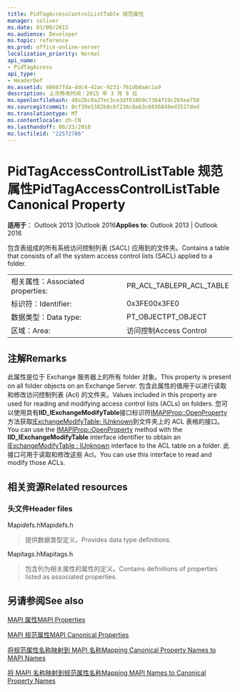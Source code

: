 ```yaml
---
title: PidTagAccessControlListTable 规范属性
manager: soliver
ms.date: 03/09/2015
ms.audience: Developer
ms.topic: reference
ms.prod: office-online-server
localization_priority: Normal
api_name:
- PidTagAccess
api_type:
- HeaderDef
ms.assetid: 48667fda-ddc4-42ac-9231-761db0a4c1a9
description: 上次修改时间：2015 年 3 月 9 日
ms.openlocfilehash: 40a2bc8a27ec3ce3df610b9c7364719c2b5ee750
ms.sourcegitcommit: 0cf39e5382b8c6f236c8a63c6036849ed3527ded
ms.translationtype: MT
ms.contentlocale: zh-CN
ms.lasthandoff: 08/23/2018
ms.locfileid: "22572786"
---
```

# <a name="pidtagaccesscontrollisttable-canonical-property"></a><span data-ttu-id="f6f5e-103">PidTagAccessControlListTable 规范属性</span><span class="sxs-lookup"><span data-stu-id="f6f5e-103">PidTagAccessControlListTable Canonical Property</span></span>

  
  
<span data-ttu-id="f6f5e-104">**适用于**： Outlook 2013 |Outlook 2016</span><span class="sxs-lookup"><span data-stu-id="f6f5e-104">**Applies to**: Outlook 2013 | Outlook 2016</span></span> 
  
<span data-ttu-id="f6f5e-105">包含表组成的所有系统访问控制列表 (SACL) 应用到的文件夹。</span><span class="sxs-lookup"><span data-stu-id="f6f5e-105">Contains a table that consists of all the system access control lists (SACL) applied to a folder.</span></span>
  
|||
|:-----|:-----|
|<span data-ttu-id="f6f5e-106">相关属性：</span><span class="sxs-lookup"><span data-stu-id="f6f5e-106">Associated properties:</span></span>  <br/> |<span data-ttu-id="f6f5e-107">PR_ACL_TABLE</span><span class="sxs-lookup"><span data-stu-id="f6f5e-107">PR_ACL_TABLE</span></span>  <br/> |
|<span data-ttu-id="f6f5e-108">标识符：</span><span class="sxs-lookup"><span data-stu-id="f6f5e-108">Identifier:</span></span>  <br/> |<span data-ttu-id="f6f5e-109">0x3FE0</span><span class="sxs-lookup"><span data-stu-id="f6f5e-109">0x3FE0</span></span>  <br/> |
|<span data-ttu-id="f6f5e-110">数据类型：</span><span class="sxs-lookup"><span data-stu-id="f6f5e-110">Data type:</span></span>  <br/> |<span data-ttu-id="f6f5e-111">PT_OBJECT</span><span class="sxs-lookup"><span data-stu-id="f6f5e-111">PT_OBJECT</span></span>  <br/> |
|<span data-ttu-id="f6f5e-112">区域：</span><span class="sxs-lookup"><span data-stu-id="f6f5e-112">Area:</span></span>  <br/> |<span data-ttu-id="f6f5e-113">访问控制</span><span class="sxs-lookup"><span data-stu-id="f6f5e-113">Access Control</span></span>  <br/> |
   
## <a name="remarks"></a><span data-ttu-id="f6f5e-114">注解</span><span class="sxs-lookup"><span data-stu-id="f6f5e-114">Remarks</span></span>

<span data-ttu-id="f6f5e-115">此属性是位于 Exchange 服务器上的所有 folder 对象。</span><span class="sxs-lookup"><span data-stu-id="f6f5e-115">This property is present on all folder objects on an Exchange Server.</span></span> <span data-ttu-id="f6f5e-116">包含此属性的值用于以进行读取和修改访问控制列表 (Acl) 的文件夹。</span><span class="sxs-lookup"><span data-stu-id="f6f5e-116">Values included in this property are used for reading and modifying access control lists (ACLs) on folders.</span></span> <span data-ttu-id="f6f5e-117">您可以使用具有**IID_IExchangeModifyTable**接口标识符[IMAPIProp::OpenProperty](imapiprop-openproperty.md)方法获取[IExchangeModifyTable: IUnknown](iexchangemodifytableiunknown.md)到文件夹上的 ACL 表格的接口。</span><span class="sxs-lookup"><span data-stu-id="f6f5e-117">You can use the [IMAPIProp::OpenProperty](imapiprop-openproperty.md) method with the **IID_IExchangeModifyTable** interface identifier to obtain an [IExchangeModifyTable : IUnknown](iexchangemodifytableiunknown.md) interface to the ACL table on a folder.</span></span> <span data-ttu-id="f6f5e-118">此接口可用于读取和修改这些 Acl。</span><span class="sxs-lookup"><span data-stu-id="f6f5e-118">You can use this interface to read and modify those ACLs.</span></span> 
  
## <a name="related-resources"></a><span data-ttu-id="f6f5e-119">相关资源</span><span class="sxs-lookup"><span data-stu-id="f6f5e-119">Related resources</span></span>

### <a name="header-files"></a><span data-ttu-id="f6f5e-120">头文件</span><span class="sxs-lookup"><span data-stu-id="f6f5e-120">Header files</span></span>

<span data-ttu-id="f6f5e-121">Mapidefs.h</span><span class="sxs-lookup"><span data-stu-id="f6f5e-121">Mapidefs.h</span></span>
  
> <span data-ttu-id="f6f5e-122">提供数据类型定义。</span><span class="sxs-lookup"><span data-stu-id="f6f5e-122">Provides data type definitions.</span></span>
    
<span data-ttu-id="f6f5e-123">Mapitags.h</span><span class="sxs-lookup"><span data-stu-id="f6f5e-123">Mapitags.h</span></span>
  
> <span data-ttu-id="f6f5e-124">包含列为相关属性的属性的定义。</span><span class="sxs-lookup"><span data-stu-id="f6f5e-124">Contains definitions of properties listed as associated properties.</span></span>
    
## <a name="see-also"></a><span data-ttu-id="f6f5e-125">另请参阅</span><span class="sxs-lookup"><span data-stu-id="f6f5e-125">See also</span></span>



[<span data-ttu-id="f6f5e-126">MAPI 属性</span><span class="sxs-lookup"><span data-stu-id="f6f5e-126">MAPI Properties</span></span>](mapi-properties.md)
  
[<span data-ttu-id="f6f5e-127">MAPI 规范属性</span><span class="sxs-lookup"><span data-stu-id="f6f5e-127">MAPI Canonical Properties</span></span>](mapi-canonical-properties.md)
  
[<span data-ttu-id="f6f5e-128">将规范属性名称映射到 MAPI 名称</span><span class="sxs-lookup"><span data-stu-id="f6f5e-128">Mapping Canonical Property Names to MAPI Names</span></span>](mapping-canonical-property-names-to-mapi-names.md)
  
[<span data-ttu-id="f6f5e-129">将 MAPI 名称映射到规范属性名称</span><span class="sxs-lookup"><span data-stu-id="f6f5e-129">Mapping MAPI Names to Canonical Property Names</span></span>](mapping-mapi-names-to-canonical-property-names.md)


